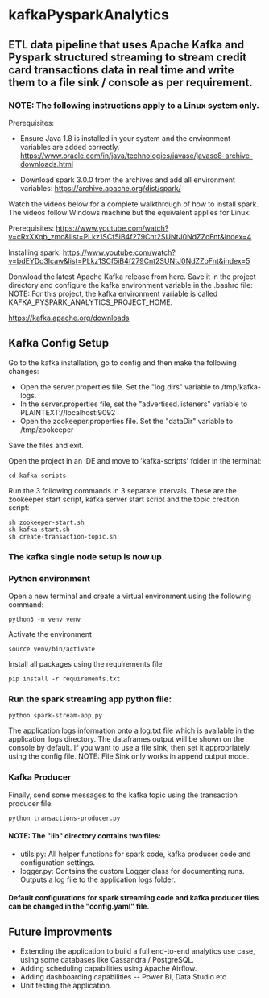 # kafkaPysparkAnalytics


## ETL data pipeline that uses Apache Kafka and Pyspark structured streaming to stream credit card transactions data in real time and write them to a file sink / console as per requirement.

### NOTE: The following instructions apply to a Linux system only.

Prerequisites:
* Ensure Java 1.8 is installed in your system and the environment variables are added correctly.
https://www.oracle.com/in/java/technologies/javase/javase8-archive-downloads.html

* Download spark 3.0.0 from the archives and add all environment variables:
https://archive.apache.org/dist/spark/

Watch the videos below for a complete walkthrough of how
to install spark. The videos follow Windows machine but the equivalent applies for Linux:

Prerequisites: https://www.youtube.com/watch?v=cRxXXqb_zmo&list=PLkz1SCf5iB4f279Cnt2SUNtJ0NdZZoFnt&index=4

Installing spark: https://www.youtube.com/watch?v=bdEYDo3Icaw&list=PLkz1SCf5iB4f279Cnt2SUNtJ0NdZZoFnt&index=5

Donwload the latest Apache Kafka release from here. Save it in the project directory and configure the kafka environment variable in the .bashrc file:
NOTE: For this project, the kafka environment variable is called KAFKA_PYSPARK_ANALYTICS_PROJECT_HOME.

https://kafka.apache.org/downloads


## Kafka Config Setup
Go to the kafka installation, go to config and then make the following changes: 

* Open the server.properties file. Set the "log.dirs" variable to /tmp/kafka-logs.
* In the server.properties file, set the "advertised.listeners" variable to PLAINTEXT://localhost:9092
* Open the zookeeper.properties file. Set the "dataDir" variable to /tmp/zookeeper

Save the files and exit.

Open the project in an IDE and move to 'kafka-scripts' folder in the terminal:

```
cd kafka-scripts
```

Run the 3 following commands in 3 separate intervals. These are the zookeeper start script, kafka server start script and the topic creation script:

```
sh zookeeper-start.sh
sh kafka-start.sh
sh create-transaction-topic.sh
```

### The kafka single node setup is now up.

### Python environment

Open a new terminal and create a virtual environment using the following command:
```
python3 -m venv venv
```
Activate the environment
```
source venv/bin/activate
```

Install all packages using the requirements file

```
pip install -r requirements.txt
```

### Run the spark streaming app python file:

```
python spark-stream-app,py
```
The application logs information onto a log.txt file which is available in the application_logs directory.
The dataframes output will be shown on the console by default. If you want to use a file sink, then set it appropriately using the config file.
NOTE: File Sink only works in append output mode.

### Kafka Producer

Finally, send some messages to the kafka topic using the transaction producer file:

```
python transactions-producer.py
```

#### NOTE: The "lib" directory contains two files: 

* utils.py: All helper functions for spark code, kafka producer code and configuration settings.
* logger.py: Contains the custom Logger class for documenting runs. Outputs a log file to the application logs folder.

#### Default configurations for spark streaming code and kafka producer files can be changed in the "config.yaml" file. 

## Future improvments

* Extending the application to build a full end-to-end analytics use case, using some databases like Cassandra / PostgreSQL.
* Adding scheduling capabilities using Apache Airflow.
* Adding dashboarding capabilities -- Power BI, Data Studio etc
* Unit testing the application.

